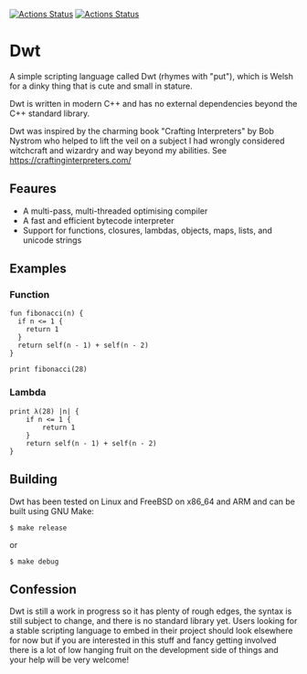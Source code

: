 [![Actions Status](https://github.com/dwtlang/dwt/workflows/performance%20profile/badge.svg)](https://github.com/dwtlang/dwt/actions) [![Actions Status](https://github.com/dwtlang/dwt/workflows/compact%20profile/badge.svg)](https://github.com/dwtlang/dwt/actions)

# Dwt
A simple scripting language called Dwt (rhymes with "put"), which is Welsh for a dinky thing that is cute and small in stature.

Dwt is written in modern C++ and has no external dependencies beyond the C++ standard library.

Dwt was inspired by the charming book "Crafting Interpreters" by Bob Nystrom who helped to lift the veil on a subject I had wrongly considered witchcraft and wizardry and way beyond my abilities. See https://craftinginterpreters.com/

## Feaures
* A multi-pass, multi-threaded optimising compiler
* A fast and efficient bytecode interpreter
* Support for functions, closures, lambdas, objects, maps, lists, and unicode strings

## Examples
### Function
```
fun fibonacci(n) {
  if n <= 1 {
    return 1
  }
  return self(n - 1) + self(n - 2)
}

print fibonacci(28)
```
### Lambda
```
print λ(28) |n| {
    if n <= 1 {
        return 1
    }
    return self(n - 1) + self(n - 2)
}
```
## Building
Dwt has been tested on Linux and FreeBSD on x86_64 and ARM and can be built using GNU Make:

```
$ make release
```
or
```
$ make debug
```
## Confession
Dwt is still a work in progress so it has plenty of rough edges, the syntax is still subject to change, and there is no standard library yet. Users looking for a stable scripting language to embed in their project should look elsewhere for now but if you are interested in this stuff and fancy getting involved there is a lot of low hanging fruit on the development side of things and your help will be very welcome!
